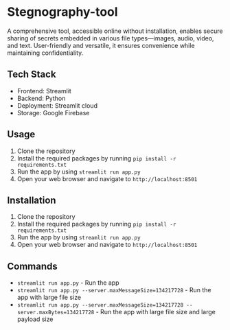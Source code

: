 # Stegnography-tool
A comprehensive tool, accessible online without installation, enables secure sharing of secrets embedded in various file types—images, audio, video, and text. User-friendly and versatile, it ensures convenience while maintaining confidentiality.

## Tech Stack
- Frontend: Streamlit
- Backend: Python
- Deployment: Streamlit cloud
- Storage: Google Firebase

## Usage

1. Clone the repository
2. Install the required packages by running `pip install -r requirements.txt`
3. Run the app by using `streamlit run app.py`
4. Open your web browser and navigate to `http://localhost:8501`

## Installation

1. Clone the repository
2. Install the required packages by running `pip install -r requirements.txt`
3. Run the app by using `streamlit run app.py`
4. Open your web browser and navigate to `http://localhost:8501`

## Commands

- `streamlit run app.py` - Run the app
- `streamlit run app.py --server.maxMessageSize=134217728` - Run the app with large file size
- `streamlit run app.py --server.maxMessageSize=134217728 --server.maxBytes=134217728` - Run the app with large file size and large payload size
